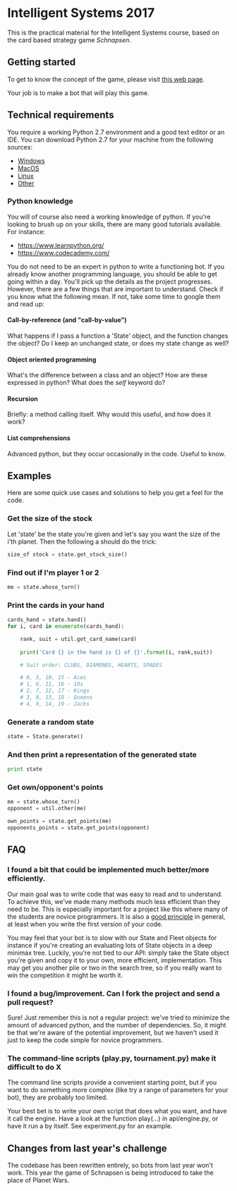 Intelligent Systems 2017
========================
This is the practical material for the Intelligent Systems course, based on the
card based strategy game _Schnapsen_.

## Getting started

To get to know the concept of the game, please visit 
[this web page](https://www.pagat.com/marriage/schnaps.html).

Your job is to make a bot that will play this game. 

## Technical requirements

You require a working Python 2.7 environment and a good text editor or an IDE. You can download Python 2.7 for your machine from the following sources:  
* [Windows](https://www.python.org/downloads/windows/)  
* [MacOS](https://www.python.org/downloads/mac-osx/)  
* [Linux](https://www.python.org/downloads/source/)
* [Other](https://www.python.org/download/other/)

### Python knowledge

You will of course also need a working knowledge of python. If you're looking to 
brush up on your skills, there are many good tutorials available. For instance:
 * https://www.learnpython.org/
 * https://www.codecademy.com/ 
 
You do not need to be an expert in python to write a functioning bot. If you
already know another programming language, you should be able to get going within 
a day. You'll pick up the details as the project progresses. However, there are 
a few things that are important to understand. Check if you know what the 
following mean. If not, take some time to google them and read up:

#### Call-by-reference (and "call-by-value")

What happens if I pass a function a 'State' object, and the function changes the
object? Do I keep an unchanged state, or does my state change as well? 

#### Object oriented programming

What's the difference between a class and an object? How are these expressed in python? 
What does the _self_ keyword do?

#### Recursion

Briefly: a method calling itself. Why would this useful, and how does it work?

#### List comprehensions

Advanced python, but they occur occasionally in the code. Useful to know.

## Examples

Here are some quick use cases and solutions to help you get a feel for the code.

### Get the size of the stock
Let 'state' be the state you're given and let's say you want the size of the i'th planet. Then the following a should do the trick:
```python
size_of stock = state.get_stock_size()
```

### Find out if I'm player 1 or 2

```python
me = state.whose_turn()
```

### Print the cards in your hand

```python
cards_hand = state.hand()
for i, card in enumerate(cards_hand):

    rank, suit = util.get_card_name(card)
    
    print('Card {} in the hand is {} of {}'.format(i, rank,suit))

	# Suit order: CLUBS, DIAMONDS, HEARTS, SPADES

	# 0, 5, 10, 15 - Aces
	# 1, 6, 11, 16 - 10s
	# 2, 7, 12, 17 - Kings
	# 3, 8, 13, 18 - Queens
	# 4, 9, 14, 19 - Jacks
```

### Generate a random state
```python
state = State.generate()
```

### And then print a representation of the generated state
```python
print state
```
### Get own/opponent's points

```python
me = state.whose_turn()
opponent = util.other(me)

own_points = state.get_points(me)
opponents_points = state.get_points(opponent)
```

## FAQ

### I found a bit that could be implemented much better/more efficiently.

Our main goal was to write code that was easy to read and to understand. To achieve
this, we've made many methods much less efficient than they need to be. This
is especially important for a project like this where many of the students are 
novice programmers. It is also a 
[good principle](https://en.wikipedia.org/wiki/Program_optimization#When_to_optimize) 
in general, at least when you write the first version of your code.

You may feel that your bot is to slow with our State and Fleet objects for 
instance if you're creating an evaluating lots of State objects in a deep
minimax tree. Luckily, you're not tied to our API: simply take the State object 
you're given and copy it to your own, more efficient, implementation. This may 
get you another plie or two in the search tree, so if you really want to win the 
competition it might be worth it.  

### I found a bug/improvement. Can I fork the project and send a pull request?

Sure! Just remember this is not a regular project: we've tried to minimize the 
amount of advanced python, and the number of dependencies. So, it might be that 
we're aware of the potential improvement, but we haven't used it just to keep the 
code simple for novice programmers.  

### The command-line scripts (play.py, tournament.py) make it difficult to do X

The command line scripts provide a convenient starting point, but if you want to do 
something more complex (like try a range of parameters for your bot), they are probably 
too limited. 

Your best bet is to write your own script that does what you want, and have it call the 
engine. Have a look at the function play(...) in  api/engine.py, or have it run a by 
itself. See experiment.py for an example.

## Changes from last year's challenge

The codebase has been rewritten entirely, so bots from last year won't work. This year the game of Schnapsen is being introduced to take the place of Planet Wars.